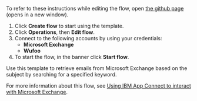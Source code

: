 To refer to these instructions while editing the flow, open [the github page](https://github.com/ot4i/app-connect-templates/blob/main/resources/markdown/Retrieve%20emails%20by%20subject%20from%20Microsoft%20Exchange%20and%20upload%20the%20details%20to%20the%20Wufoo_instructions.md) (opens in a new window).

1. Click **Create flow** to start using the template.
2. Click **Operations**, then **Edit flow**.
3. Connect to the following accounts by using your credentials:
   - **Microsoft Exchange** 
   - **Wufoo**
4. To start the flow, in the banner click **Start flow**.

Use this template to retrieve emails from Microsoft Exchange based on the subject by searching for a specified keyword.

For more information about this flow, see [Using IBM App Connect to interact with Microsoft Exchange](https://community.ibm.com/community/user/integration/blogs/sharvari-gokahle1/2020/10/01/using-ibm-app-connect-to-interact-with-microsoft-e).
